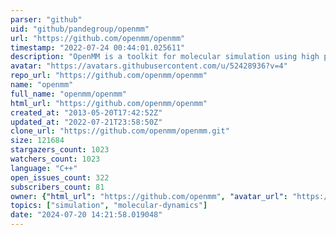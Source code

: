 ```yaml
---
parser: "github"
uid: "github/pandegroup/openmm"
url: "https://github.com/openmm/openmm"
timestamp: "2022-07-24 00:44:01.025611"
description: "OpenMM is a toolkit for molecular simulation using high performance GPU code. "
avatar: "https://avatars.githubusercontent.com/u/52428936?v=4"
repo_url: "https://github.com/openmm/openmm"
name: "openmm"
full_name: "openmm/openmm"
html_url: "https://github.com/openmm/openmm"
created_at: "2013-05-20T17:42:52Z"
updated_at: "2022-07-21T23:58:50Z"
clone_url: "https://github.com/openmm/openmm.git"
size: 121684
stargazers_count: 1023
watchers_count: 1023
language: "C++"
open_issues_count: 322
subscribers_count: 81
owner: {"html_url": "https://github.com/openmm", "avatar_url": "https://avatars.githubusercontent.com/u/52428936?v=4", "login": "openmm", "type": "Organization"}
topics: ["simulation", "molecular-dynamics"]
date: "2024-07-20 14:21:58.019048"
---
```

